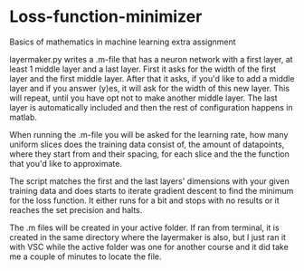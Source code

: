 # Loss-function-minimizer
Basics of mathematics in machine learning extra assignment

layermaker.py writes a .m-file that has a neuron network with a first layer, at least 1 middle layer and a last layer.
First it asks for the width of the first layer and the first middle layer. After that it asks, if you'd like to add a middle layer
and if you answer (y)es, it will ask for the width of this new layer. This will repeat, until you have opt not to make another
middle layer. The last layer is automatically included and then the rest of configuration happens in matlab.

When running the .m-file you will be asked for the learning rate, how many uniform slices does the training data consist of, 
the amount of datapoints, where they start from and their spacing, for each slice and the the function that you'd like to approximate.

The script matches the first and the last layers' dimensions with your given training data and does starts to iterate gradient descent
to find the minimum for the loss function. It either runs for a bit and stops with no results or it reaches the set precision and halts.

The .m files will be created in your active folder. If ran from terminal, it is created in the same directory where the layermaker is also, but I just ran it with VSC while the active folder was one for another course and it did take me a couple of minutes to locate the file.
